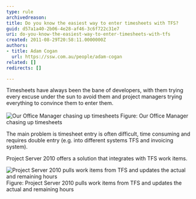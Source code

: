 ```yaml
---
type: rule
archivedreason: 
title: Do you know the easiest way to enter timesheets with TFS?
guid: d57a1a40-2b06-4e28-af46-3c6f722c31e7
uri: do-you-know-the-easiest-way-to-enter-timesheets-with-tfs
created: 2011-08-29T20:58:11.0000000Z
authors:
- title: Adam Cogan
  url: https://ssw.com.au/people/adam-cogan
related: []
redirects: []

---
```



Timesheets have always been the bane of developers, with them trying every excuse under the sun to avoid them and project managers trying everything to convince them to enter them.
<br><excerpt class='endintro'></excerpt><br>
<img class="ms-rteCustom-ImageArea" alt="Our Office Manager chasing up timesheets" src="/Management/RulestoBetterWorkItems/PublishingImages/chase-up-timesheets.jpg" /> <span class="ms-rteCustom-FigureNormal">Figure&#58; Our Office Manager chasing up timesheets</span> <p>The main problem is timesheet entry is often difficult, time consuming and requires double entry (e.g. into different systems TFS and invoicing system).</p>
<p>Project Server 2010 offers a solution that integrates with TFS work items.</p>
<img class="ms-rteCustom-ImageArea" alt="Project Server 2010 pulls work items from TFS and updates the actual and remaining hours" src="/Management/RulestoBetterWorkItems/PublishingImages/tfs-timesheets.jpg" /> <span class="ms-rteCustom-FigureGood">Figure&#58; Project Server 2010 pulls work items from TFS and updates the actual and remaining hours</span>


